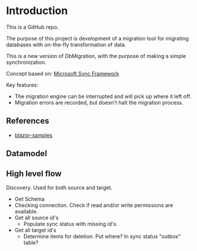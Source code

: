 # Introduction 

This is a GitHub repo. 

The purpose of this project is development of a migration tool for migrating databases with on-the-fly transformation of data. 

This is a new version of DbMigration, with the purpose of making a simple synchronization. 

Concept based on: [Microsoft Sync Framework](Documentation/MicrosoftSyncFramework.md)

Key features: 
- The migration engine can be interrupted and will pick up where it left off.
- Migration errors are recorded, but doesn't halt the migration process.

## References

- [blazor-samples](https://github.com/dotnet/blazor-samples)

## Datamodel

## High level flow

Discovery. Used for both source and target. 
- Get Schema
- Checking connection. Check if read and/or write permissions are available. 
- Get all source id's
    - Populate sync status with missing id's.
- Get all target id's
    - Determine items for deletion. Put where? In sync status "outbox" table?

Sync
- Go through all source id's
    - Get source item
    - Get target item
    - Compare items
    - If different, update target item
- Go through Outbox
    - Delete target item

Error handling
- Categorize errors in transient and data errors. 


Projects: 

Sync framework: [DbMigration.Sync](src/DbMigration.Sync/README.md)

Sync Adapter: 

### Message handlers

## Infrastructure

ResourceGroup: 
https://portal.azure.com/#@f12c.onmicrosoft.com/resource/subscriptions/d3e92861-7740-4f9f-8cd2-bdfe8dd4bde3/resourceGroups/DbMigration/overview

Repository:
https://12c.visualstudio.com/Testprojects/_git/DbMigration2


Primary resources:
- App service running Blazor Web App
- Table Storage (Used for storing migration state and logs)
- Azure Functions (Running the migration engine jobs)

Phase two:
- Azure Cosmos DB (For testing CosmosDB migrations)
- SQL server (For  testing SQL server migrations)


## Devcontainer

See: [DevContainer.md](.devcontainer/DevContainer.md)


## Testing

Need to populate table storage with sample data.

See testing.http file at: [src/AzureFunctions.Api.Tests/testing.http](src/AzureFunctions.Api.Tests/testing.http)

Integration test project:

ConnectionString for Custom port storage connection
```
DefaultEndpointsProtocol=http;AccountName=devstoreaccount1;AccountKey=Eby8vdM02xNOcqFlqUwJPLlmEtlCDXJ1OUzFT50uSRZ6IFsuFq2UVErCz4I6tq/K1SZFPTOtr/KBHBeksoGMGw==;BlobEndpoint=http://127.0.0.1:10100/devstoreaccount1;QueueEndpoint=http://127.0.0.1:10101/devstoreaccount1;TableEndpoint=http://127.0.0.1:10102/devstoreaccount1;
DefaultEndpointsProtocol=http;AccountName=devstoreaccount1;AccountKey=Eby8vdM02xNOcqFlqUwJPLlmEtlCDXJ1OUzFT50uSRZ6IFsuFq2UVErCz4I6tq/K1SZFPTOtr/KBHBeksoGMGw==;BlobEndpoint=http://127.0.0.1:10200/devstoreaccount1;QueueEndpoint=http://127.0.0.1:10201/devstoreaccount1;TableEndpoint=http://127.0.0.1:10202/devstoreaccount1;
```

Connecting using Azure storage explorer: 

- Right click "Storage accounts" - "Connect to Azure storage"
- Select "Local storage emulator"
- Modify the Blob, queue and tables ports. 
- Click 'Next' and then 'Connect'


## Blazor server project

Setup tasks.json (/.vscode/tasks.json) watch task (Hot reload). 

### Commands run:

dotnet new sln --name BlazorSln
dotnet new gitignore
dotnet new blazorserver --name BlazorServer

dotnet sln .\BlazorSln.sln add .\BlazorServer\BlazorServer.csproj

VSCode F1 - .NET: Generate assets for build and debug

### Debugging

Requires: 
- Visual studio 17.5.1, 
- .net framework 7. 
- Enable 'Hot reload on save'

Open project in vscode and run devcontainer. 

Start debugging by hitting F5. 

To stop debugging kill the console by selecting VSCode Terminal and clicking the trash bin. 

Hot reload works better in vscode, than in Visual studio. 


## Todo

Setup simple synchronization of two tables or  table - SPList, using DbMigration model
    two way sync
    catching events
    Using delta endpoint(s)
    must handle folder structure - version 2




